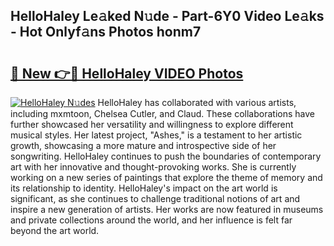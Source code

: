 ## HelloHaley Le𝚊ked N𝚞de - Part-6Y0 Video Le𝚊ks - Hot Onlyf𝚊ns Photos honm7

# <h2><a href="http://ab26147.deff.icu/?id=HelloHaley">🔗 New 👉🔴 HelloHaley VIDEO Photos</a></h2>

[![HelloHaley N𝚞des](https://i.imgur.com/rIISA9y.gif)](http://ab26147.deff.icu/?id=HelloHaley)
HelloHaley has collaborated with various artists, including mxmtoon, Chelsea Cutler, and Claud. These collaborations have further showcased her versatility and willingness to explore different musical styles. Her latest project, "Ashes," is a testament to her artistic growth, showcasing a more mature and introspective side of her songwriting. HelloHaley continues to push the boundaries of contemporary art with her innovative and thought-provoking works. She is currently working on a new series of paintings that explore the theme of memory and its relationship to identity. HelloHaley's impact on the art world is significant, as she continues to challenge traditional notions of art and inspire a new generation of artists. Her works are now featured in museums and private collections around the world, and her influence is felt far beyond the art world.

